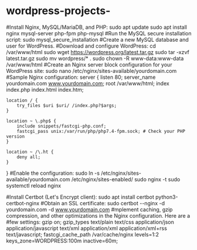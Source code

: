 # wordpress-projects-

#Install Nginx, MySQL/MariaDB, and PHP:
sudo apt update
sudo apt install nginx mysql-server php-fpm php-mysql
#Run the MySQL secure installation script:
sudo mysql_secure_installation
#Create a new MySQL database and user for WordPress.
#Download and configure WordPress:
cd /var/www/html
sudo wget https://wordpress.org/latest.tar.gz
sudo tar -xzvf latest.tar.gz
sudo mv wordpress/* .
sudo chown -R www-data:www-data /var/www/html
#Create an Nginx server block configuration for your WordPress site:
sudo nano /etc/nginx/sites-available/yourdomain.com
#Sample Nginx configuration:
server {
    listen 80;
    server_name yourdomain.com www.yourdomain.com;
    root /var/www/html;
    index index.php index.html index.htm;

    location / {
        try_files $uri $uri/ /index.php?$args;
    }

    location ~ \.php$ {
        include snippets/fastcgi-php.conf;
        fastcgi_pass unix:/var/run/php/php7.4-fpm.sock; # Check your PHP version
    }

    location ~ /\.ht {
        deny all;
    }
}
#Enable the configuration:
sudo ln -s /etc/nginx/sites-available/yourdomain.com /etc/nginx/sites-enabled/
sudo nginx -t
sudo systemctl reload nginx

#Install Certbot (Let's Encrypt client):
sudo apt install certbot python3-certbot-nginx
#Obtain an SSL certificate:
sudo certbot --nginx -d yourdomain.com -d www.yourdomain.com
#mplement caching, gzip compression, and other optimizations in the Nginx configuration. Here are a #few settings:
gzip on;
gzip_types text/plain text/css application/json application/javascript text/xml application/xml application/xml+rss text/javascript;
fastcgi_cache_path /var/cache/nginx levels=1:2 keys_zone=WORDPRESS:100m inactive=60m;




